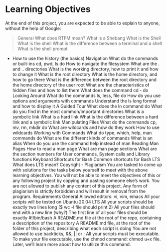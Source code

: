 # Learning Objectives

At the end of this project, you are expected to be able to explain to anyone, without the help of Google:

> General
What does RTFM mean?
What is a Shebang
What is the Shell
What is the shell
What is the difference between a terminal and a shell
What is the shell prompt
* How to use the history (the basics)
	Navigation
	What do the commands or built-ins cd, pwd, ls do
	How to navigate the filesystem
	What are the . and .. directories
	What is the working directory, how to print it and how to change it
	What is the root directory
	What is the home directory, and how to go there
	What is the difference between the root directory and the home directory of the user root
	What are the characteristics of hidden files and how to list them
	What does the command cd - do
	Looking Around
	What do the commands ls, less, file do
	How do you use options and arguments with commands
	Understand the ls long format and how to display it
	A Guided Tour
	What does the ln command do
	What do you find in the most common/important directories
	What is a symbolic link
	What is a hard link
	What is the difference between a hard link and a symbolic link
	Manipulating Files
	What do the commands cp, mv, rm, mkdir do
	What are wildcards and how do they work
	How to use wildcards
	Working with Commands
	What do type, which, help, man commands do
	What are the different kinds of commands
	What is an alias
	When do you use the command help instead of man
	Reading Man Pages
	How to read a man page
	What are man page sections
	What are the section numbers for User commands, System calls and Library functions
	Keyboard Shortcuts for Bash
	Common shortcuts for Bash
	LTS
	What does LTS mean?
	Copyright - Plagiarism
	You are tasked to come up with solutions for the tasks below yourself to meet with the above learning objectives.
	You will not be able to meet the objectives of this or any following project by copying and pasting someone else’s work.
	You are not allowed to publish any content of this project.
	Any form of plagiarism is strictly forbidden and will result in removal from the program.
	Requirements
	General
	Allowed editors: vi, vim, emacs
	All your scripts will be tested on Ubuntu 20.04 LTS
	All your scripts should be exactly two lines long ($ wc -l file should print 2)
	All your files should end with a new line (why?)
	The first line of all your files should be exactly #!/bin/bash
	A README.md file at the root of the repo, containing a description of the repository
	A README.md file, at the root of the folder of this project, describing what each script is doing
	You are not allowed to use backticks, &&, || or ;
	All your scripts must be executable. To make your file executable, use the chmod command: chmod u+x file. Later, we’ll learn more about how to utilize this command.
